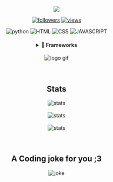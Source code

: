 <p align="center">
  <a href="https://github.com/WalkxCode/readme-typing-svg"><img src="https://readme-typing-svg.herokuapp.com?font=B612&color=fe8019&center=true&vCenter=true&lines=Hey+I'm+Walkx.;Welcome+to+my+profile.;Enjoy."></a>
</p>

<p align="center">
  <a href="https://github.com/WalkxCode">
    <img alt="followers" title="Follow me on Github" src="https://img.shields.io/github/followers/WalkxCode?color=fabd2f&labelColor=fe8019&style=for-the-badge&logo=github&label=Follow"/></a>
  <a href="https://github.com/WalkxCode/">
    <img alt="views" title="GitHub stars" src="https://img.shields.io/github/stars/WalkxCode?color=fabd2f&labelColor=fe8019&style=for-the-badge&logo=github&label=Stars"/></a>
</p>

<p align="center">
  <img alt="python" title="Python" src="https://img.shields.io/badge/Python-FFD43B?style=for-the-badge&logo=python&logoColor=darkgreen" />
  <img alt="HTML" title="HTML" src="https://img.shields.io/badge/HTML-FFD43B?style=for-the-badge&logo=html5&logoColor=darkgreen" />
  <img alt="CSS" title="CSS" src="https://img.shields.io/badge/CSS-FFD43B?style=for-the-badge&logo=CSS3&logoColor=darkgreen" />
  <img alt="JAVASCRIPT" title="JAVASCRIPT" src="https://img.shields.io/badge/JAVASCRIPT-FFD43B?style=for-the-badge&logo=JAVASCRIPT&logoColor=darkgreen" />
</p>

<div align="center">
  <h4>
  <details>
    <summary>🚀 Frameworks</summary>
    <br>
      <p align="center">
        <img alt="NODE.JS" title="NODE.JS" src="https://img.shields.io/badge/NODE.JS-FFD43B?style=for-the-badge&logo=NODE-DOT-JS&logoColor=darkgreen" />
        <img alt="NPM" title="NPM" src="https://img.shields.io/badge/NPM-FFD43B?style=for-the-badge&logo=NPM&logoColor=darkgreen" />
        <img alt="YARN" title="YARN" src="https://img.shields.io/badge/YARN-FFD43B?style=for-the-badge&logo=YARN&logoColor=darkgreen" />
        <img alt="SASS" title="SASS" src="https://img.shields.io/badge/SASS-FFD43B?style=for-the-badge&logo=SASS&logoColor=darkgreen" />
        <img alt="REACT.JS" title="REACT.JS" src="https://img.shields.io/badge/REACT.JS-FFD43B?style=for-the-badge&logo=REACT&logoColor=darkgreen" />
        <img alt="BOOTSTRAP" title="BOOTSTRAP" src="https://img.shields.io/badge/BOOTSTRAP-FFD43B?style=for-the-badge&logo=BOOTSTRAP&logoColor=darkgreen" />
        <img alt="BOOTSTRAP" title="BOOTSTRAP" src="https://img.shields.io/badge/BOOTSTRAP-FFD43B?style=for-the-badge&logo=BOOTSTRAP&logoColor=darkgreen" />
        <img alt="GIT" title="GIT" src="https://img.shields.io/badge/GIT-FFD43B?style=for-the-badge&logo=GIT&logoColor=darkgreen" />
    </p>
  </details>
  </h4>
</div>

<div align="center">
  <img alt="logo gif" title="logo" src="https://media4.giphy.com/media/dxP8utOJ7Jo1EawDyp/giphy.gif">
</div>

<br>
<br>

<h2 align="center">
  Stats
</h2>

<div align="center">
  <img alt="stats" title="STATS" src="https://github-readme-streak-stats.herokuapp.com?user=WalkxCode&theme=gruvbox&hide_border=true">
  <br/><br/>
  <img alt="stats" title="STATS" src="https://github-readme-stats.vercel.app/api?username=WalkxCode&show_icons=tru&theme=gruvbox&hide_border=true">
  <br/><br/>
  <img alt="stats" title="STATS" src="https://activity-graph.herokuapp.com/graph?username=WalkxCode&bg_color=282828&color=b4993e&line=9cc180&point=4e472c&hide_border=true">
</div>

<br>
<br>
<h2 align="center">
 A Coding joke for you ;3
</h2>

<div align="center">
  <img alt="joke" title="joke" src="https://readme-jokes.vercel.app/api/?theme=gruvbox">
</div>

<style>
  *:hover {
     transform: scale(1.1);
  }
</style>